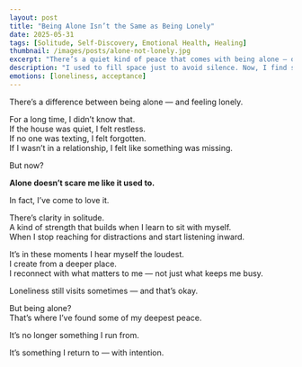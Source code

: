 ```yaml
---
layout: post
title: "Being Alone Isn’t the Same as Being Lonely"
date: 2025-05-31
tags: [Solitude, Self-Discovery, Emotional Health, Healing]
thumbnail: /images/posts/alone-not-lonely.jpg
excerpt: "There’s a quiet kind of peace that comes with being alone — once you stop mistaking it for loneliness."
description: "I used to fill space just to avoid silence. Now, I find something sacred in it. A reflection on the beauty of solitude and learning to be with yourself."
emotions: [loneliness, acceptance]
---
```


There’s a difference between being alone — and feeling lonely.

For a long time, I didn’t know that.  
If the house was quiet, I felt restless.  
If no one was texting, I felt forgotten.  
If I wasn’t in a relationship, I felt like something was missing.

But now?

**Alone doesn’t scare me like it used to.**

In fact, I’ve come to love it.

There’s clarity in solitude.  
A kind of strength that builds when I learn to sit with myself.  
When I stop reaching for distractions and start listening inward.

It’s in these moments I hear myself the loudest.  
I create from a deeper place.  
I reconnect with what matters to me — not just what keeps me busy.

Loneliness still visits sometimes — and that’s okay.

But being alone?  
That’s where I’ve found some of my deepest peace.

It’s no longer something I run from.

It’s something I return to — with intention.

